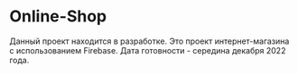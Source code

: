 # Online-Shop
Данный проект находится в разработке. Это проект интернет-магазина с использованием Firebase. Дата готовности - середина декабря 2022 года.
